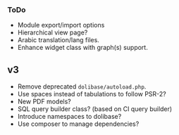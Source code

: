 ### ToDo

* Module export/import options
* Hierarchical view page?
* Arabic translation/lang files.
* Enhance widget class with graph(s) support.

## v3

* Remove deprecated `dolibase/autoload.php`.
* Use spaces instead of tabulations to follow PSR-2?
* New PDF models?
* SQL query builder class? (based on CI query builder)
* Introduce namespaces to dolibase?
* Use composer to manage dependencies?
